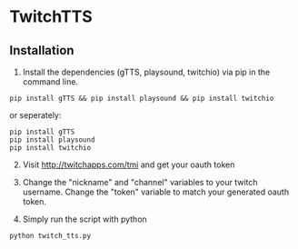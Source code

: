 # TwitchTTS

## Installation
1. Install the dependencies (gTTS, playsound, twitchio) via pip in the command line.
```
pip install gTTS && pip install playsound && pip install twitchio
```
or seperately:
```
pip install gTTS
pip install playsound
pip install twitchio
```

2. Visit http://twitchapps.com/tmi and get your oauth token

3. Change the "nickname" and "channel" variables to your twitch username.
   Change the "token" variable to match your generated oauth token.
   
4. Simply run the script with python
```
python twitch_tts.py
```
